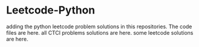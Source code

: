 # Leetcode-Python
adding the python leetcode problem solutions in this repositories. 
The code files are here.
all CTCI problems solutions are here.
some leetcode solutions are here.














































































































































































































































































































































































































































































































































































































































































































































































































































































